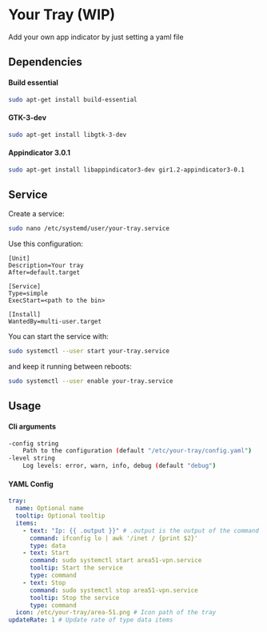 # Your Tray (WIP)
Add your own app indicator by just setting a yaml file

## Dependencies

#### Build essential
```bash
sudo apt-get install build-essential
```

#### GTK-3-dev
```bash
sudo apt-get install libgtk-3-dev
```

#### Appindicator 3.0.1
```bash
sudo apt-get install libappindicator3-dev gir1.2-appindicator3-0.1
```

## Service
Create a service:
```bash
sudo nano /etc/systemd/user/your-tray.service
```
Use this configuration:
```
[Unit]
Description=Your tray
After=default.target

[Service]
Type=simple
ExecStart=<path to the bin>

[Install]
WantedBy=multi-user.target

```
You can start the service with:
```bash
sudo systemctl --user start your-tray.service
```
and keep it running between reboots:
```bash
sudo systemctl --user enable your-tray.service
```

## Usage
#### Cli arguments
```bash
-config string
    Path to the configuration (default "/etc/your-tray/config.yaml")
-level string
    Log levels: error, warn, info, debug (default "debug")
```
#### YAML Config
```yaml
tray:
  name: Optional name
  tooltip: Optional tooltip
  items:
    - text: "Ip: {{ .output }}" # .output is the output of the command
      command: ifconfig lo | awk '/inet / {print $2}'
      type: data
    - text: Start
      command: sudo systemctl start area51-vpn.service
      tooltip: Start the service
      type: command
    - text: Stop
      command: sudo systemctl stop area51-vpn.service
      tooltip: Stop the service
      type: command
  icon: /etc/your-tray/area-51.png # Icon path of the tray
updateRate: 1 # Update rate of type data items
```